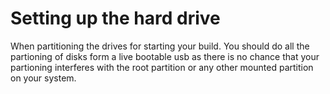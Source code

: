 # Setting up the hard drive

When partitioning the drives for starting your build. You should do all the partioning of disks form 
a live bootable usb as there is no chance that your partioning interferes with the root partition or 
any other mounted partition on your system.

